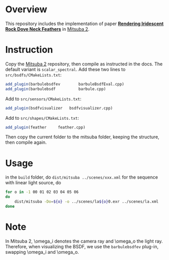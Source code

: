 # Overview
This repository includes the implementation of paper [**Rendering Iridescent Rock Dove Neck Feathers**](https://doi.org/10.1145/3528233.3530749) in [Mitsuba 2](https://mitsuba2.readthedocs.io/en/latest/index.html).
# Instruction
Copy the [Mitsuba 2](https://mitsuba2.readthedocs.io/en/latest/index.html) repository, then compile as instructed in the docs. The default variant is `scalar_spectral`.
Add these two lines to `src/bsdfs/CMakeLists.txt`:
```cmake
add_plugin(barbulebsdfev        barbuleBsdfEval.cpp)
add_plugin(barbulebsdf          barbule.cpp)
```
Add to `src/sensors/CMakeLists.txt`:
```cmake
add_plugin(bsdfvisualizer   bsdfvisualizer.cpp)
```
Add to `src/shapes/CMakeLists.txt`:
```cmake
add_plugin(feather     feather.cpp)
```
Then copy the current folder to the mitsuba folder, keeping the structure, then compile again.
# Usage
in the `build` folder, do `dist/mitsuba ../scenes/xxx.xml`
for the sequence with linear light source, do
```bash
for o in -1 00 01 02 03 04 05 06
do
    dist/mitsuba -Do=${o} -o ../scenes/la${o}0.exr ../scenes/la.xml
done
```
# Note
In Mitsuba 2, \omega_i denotes the camera ray and \omega_o the light ray. Therefore, when visualizing the BSDF, we use the `barbulebsdfev` plug-in, swapping \omega_i and \omega_o.
